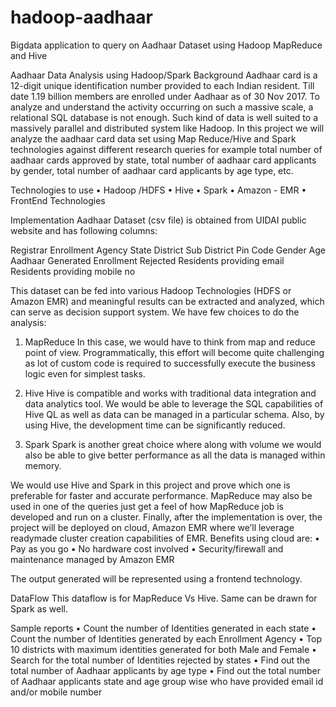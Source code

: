 # hadoop-aadhaar
Bigdata application to query on Aadhaar Dataset using Hadoop MapReduce and Hive


Aadhaar Data Analysis using Hadoop/Spark
Background
Aadhaar card is a 12-digit unique identification number provided to each Indian resident. Till date 1.19 billion members are enrolled under Aadhaar as of 30 Nov 2017. To analyze and understand the activity occurring on such a massive scale, a relational SQL database is not enough. Such kind of data is well suited to a massively parallel and distributed system like Hadoop. 
In this project we will analyze the aadhaar card data set using Map Reduce/Hive and Spark technologies against different research queries for example total number of aadhaar cards approved by state, total number of aadhaar card applicants by gender, total number of aadhaar card applicants by age type, etc.

Technologies to use
•	Hadoop /HDFS
•	Hive 
•	Spark
•	Amazon - EMR
•	FrontEnd Technologies

Implementation
Aadhaar Dataset (csv file) is obtained from UIDAI public website and has following columns:

Registrar	Enrollment Agency	State	District	Sub District	Pin Code	Gender	Age	Aadhaar Generated	Enrollment Rejected	Residents providing email	Residents providing mobile no

This dataset can be fed into various Hadoop Technologies (HDFS or Amazon EMR) and meaningful results can be extracted and analyzed, which can serve as decision support system. 
We have few choices to do the analysis:
1.	MapReduce
In this case, we would have to think from map and reduce point of view. Programmatically, this effort will become quite challenging as lot of custom code is required to successfully execute the business logic even for simplest tasks. 

2.	Hive
Hive is compatible and works with traditional data integration and data analytics tool. We would be able to leverage the SQL capabilities of Hive QL as well as data can be managed in a particular schema. Also, by using Hive, the development time can be significantly reduced.

3.	Spark
Spark is another great choice where along with volume we would also be able to give better performance as all the data is managed within memory.

We would use Hive and Spark in this project and prove which one is preferable for faster and accurate performance. MapReduce may also be used in one of the queries just get a feel of how MapReduce job is developed and run on a cluster.
Finally, after the implementation is over, the project will be deployed on cloud, Amazon EMR where we’ll leverage readymade cluster creation capabilities of EMR. 
Benefits using cloud are:
•	Pay as you go
•	No hardware cost involved
•	Security/firewall and maintenance managed by Amazon EMR

The output generated will be represented using a frontend technology.

DataFlow 
This dataflow is for MapReduce Vs Hive. Same can be drawn for Spark as well.













Sample reports
•	Count the number of Identities generated in each state
•	Count the number of Identities generated by each Enrollment Agency
•	Top 10 districts with maximum identities generated for both Male and Female
•	Search for the total number of Identities rejected by states
•	Find out the total number of Aadhaar applicants by age type
•	Find out the total number of Aadhaar applicants state and age group wise who have provided email id and/or mobile number

